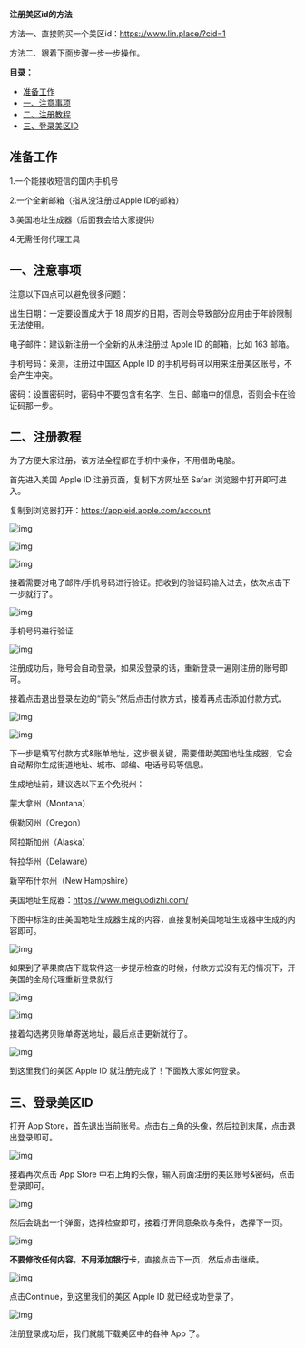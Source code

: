 
**注册美区id的方法**

方法一、直接购买一个美区id：https://www.lin.place/?cid=1

方法二、跟着下面步骤一步一步操作。

**目录：**

- [准备工作](#----)
- [一、注意事项](#------)
- [二、注册教程](#------)
- [三、登录美区ID](#------id)
 

 

## 准备工作

 

1.一个能接收短信的国内手机号

2.一个全新邮箱（指从没注册过Apple ID的邮箱）

3.美国地址生成器（后面我会给大家提供）

4.无需任何代理工具       

 

## 一、注意事项

注意以下四点可以避免很多问题：

 

出生日期：一定要设置成大于 18 周岁的日期，否则会导致部分应用由于年龄限制无法使用。

 

电子邮件：建议新注册一个全新的从未注册过 Apple ID 的邮箱，比如 163 邮箱。

 

手机号码：亲测，注册过中国区 Apple ID 的手机号码可以用来注册美区账号，不会产生冲突。

 

密码：设置密码时，密码中不要包含有名字、生日、邮箱中的信息，否则会卡在验证码那一步。

 

## 二、注册教程

为了方便大家注册，该方法全程都在手机中操作，不用借助电脑。

 

首先进入美国 Apple ID 注册页面，复制下方网址至 Safari 浏览器中打开即可进入。

 

复制到浏览器打开：https://appleid.apple.com/account

 

![img](https://gitee.com/itlinran/picture1/raw/master/imgss/clip_image002.jpg)

 

 

![img](https://gitee.com/itlinran/picture1/raw/master/imgss/clip_image004.jpg)

![img](https://gitee.com/itlinran/picture1/raw/master/imgss/clip_image005.png)

 

接着需要对电子邮件/手机号码进行验证。把收到的验证码输入进去，依次点击下一步就行了。

![img](https://gitee.com/itlinran/picture1/raw/master/imgss/clip_image006.png)

手机号码进行验证

![img](https://gitee.com/itlinran/picture1/raw/master/imgss/clip_image007.png)

 

注册成功后，账号会自动登录，如果没登录的话，重新登录一遍刚注册的账号即可。

 

接着点击退出登录左边的“箭头”然后点击付款方式，接着再点击添加付款方式。

![img](https://gitee.com/itlinran/picture1/raw/master/imgss/clip_image008.png)

 

![img](https://gitee.com/itlinran/picture1/raw/master/imgss/clip_image010.jpg)

下一步是填写付款方式&账单地址，这步很关键，需要借助美国地址生成器，它会自动帮你生成街道地址、城市、邮编、电话号码等信息。

 

生成地址前，建议选以下五个免税州：

蒙大拿州（Montana）

俄勒冈州（Oregon）

阿拉斯加州（Alaska）

特拉华州（Delaware）

新罕布什尔州（New Hampshire）

 

美国地址生成器：https://www.meiguodizhi.com/

 

下图中标注的由美国地址生成器生成的内容，直接复制美国地址生成器中生成的内容即可。

![img](https://gitee.com/itlinran/picture1/raw/master/imgss/clip_image012.jpg)

 

如果到了苹果商店下载软件这一步提示检查的时候，付款方式没有无的情况下，开美国的全局代理重新登录就行

![img](https://gitee.com/itlinran/picture1/raw/master/imgss/clip_image014.jpg)

![img](https://gitee.com/itlinran/picture1/raw/master/imgss/clip_image016.jpg)

接着勾选拷贝账单寄送地址，最后点击更新就行了。

![img](https://gitee.com/itlinran/picture1/raw/master/imgss/clip_image018.jpg)

到这里我们的美区 Apple ID 就注册完成了！下面教大家如何登录。

## 三、登录美区ID

打开 App Store，首先退出当前账号。点击右上角的头像，然后拉到末尾，点击退出登录即可。

![img](https://gitee.com/itlinran/picture1/raw/master/imgss/clip_image020.jpg)

接着再次点击 App Store 中右上角的头像，输入前面注册的美区账号&密码，点击登录即可。

![img](https://gitee.com/itlinran/picture1/raw/master/imgss/clip_image022.jpg)

然后会跳出一个弹窗，选择检查即可，接着打开同意条款与条件，选择下一页。

![img](https://gitee.com/itlinran/picture1/raw/master/imgss/clip_image024.jpg)

**不要修改任何内容**，**不用添加银行卡**，直接点击下一页，然后点击继续。

![img](https://gitee.com/itlinran/picture1/raw/master/imgss/clip_image026.jpg)

点击Continue，到这里我们的美区 Apple ID 就已经成功登录了。

![img](https://gitee.com/itlinran/picture1/raw/master/imgss/clip_image028.jpg)

注册登录成功后，我们就能下载美区中的各种 App 了。
